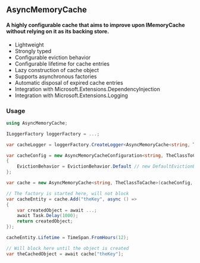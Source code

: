 ## AsyncMemoryCache
#### A highly configurable cache that aims to improve upon IMemoryCache without relying on it as its backing store.

- Lightweight
- Strongly typed
- Configurable eviction behavior
- Configurable lifetime for cache entries
- Lazy construction of cache object
- Supports asynchronous factories
- Automatic disposal of expired cache entries
- Integration with Microsoft.Extensions.DependencyInjection
- Integration with Microsoft.Extensions.Logging


### Usage
```cs
using AsyncMemoryCache;

ILoggerFactory loggerFactory = ...;

var cacheLogger = loggerFactory.CreateLogger<AsyncMemoryCache<string, TheClassToCache>>();

var cacheConfig = new AsyncMemoryCacheConfiguration<string, TheClassToCache>
{
	EvictionBehavior = EvictionBehavior.Default // new DefaultEvictionBehavior(TimeProvider.System, TimeSpan.FromSeconds(45))
};

var cache = new AsyncMemoryCache<string, TheClassToCache>(cacheConfig, cacheLogger); // Logger is optional

// The factory is started here, will not block
var cacheEntity = cache.Add("theKey", async () =>
{
	var createdObject = await ...;
	await Task.Delay(1000);
	return createdObject;
});

cacheEntity.Lifetime = TimeSpan.FromHours(12);

// Will block here until the object is created
var theCachedObject = await cache["theKey"];
```